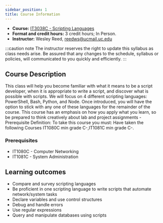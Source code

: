 ```yaml
---
sidebar_position: 1
title: Course Information
---
```


* **Course:** [IT3038C - Scripting Languages](#)
* **Format and credit hours:** 3 credit hours; In Person.
* **Instructor:** Wesley Reed, [reedws@ucmail.uc.edu](mailto:reedws@ucmail.uc.edu)

:::caution note
The instructor reserves the right to update this syllabus as class needs arise. Be assured that any changes to the schedule, syllabus or policies, will communicated to you quickly and efficiently.
:::

## Course Description

This class will help you become familiar with what it means to be a script developer, when
it is appropriate to write a script, and discover what is possible with scripts. We will focus
on 4 different scripting languages: PowerShell, Bash, Python, and Node. Once introduced,
you will have the option to stick with any one of these languages for the remainder of the
course.  This course has an emphasis on how you apply what you learn, so be prepared to
think creatively about lab and project assignments - Prerequisite Definition: To take this course you must: Have taken the following Courses IT1080C min grade C-,IT1081C min grade C-.

### Prerequisites

* IT1080C - Computer Networking
* IT1081C - System Administration

## Learning outcomes

* Compare and survey scripting languages
* Be proficient in one scripting language to write scripts that automate network/system tasks
* Declare variables and use control structures
* Debug and handle errors
* Use regular expressions
* Query and manipulate databases using scripts
